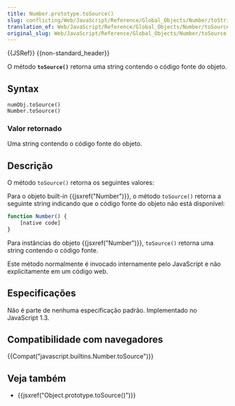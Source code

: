 ```yaml
---
title: Number.prototype.toSource()
slug: conflicting/Web/JavaScript/Reference/Global_Objects/Number/toString
translation_of: Web/JavaScript/Reference/Global_Objects/Number/toSource
original_slug: Web/JavaScript/Reference/Global_Objects/Number/toSource
---
```


{{JSRef}} {{non-standard_header}}

O método **`toSource()`** retorna uma string contendo o código fonte do objeto.

## Syntax

```
numObj.toSource()
Number.toSource()
```

### Valor retornado

Uma string contendo o código fonte do objeto.

## Descrição

O método `toSource()` retorna os seguintes valores:

Para o objeto built-in {{jsxref("Number")}}, o método `toSource()` retorna a seguinte string indicando que o código fonte do objeto não está disponível:

```js
function Number() {
    [native code]
}
```

Para instâncias do objeto {{jsxref("Number")}}, `toSource()` retorna uma string contendo o código fonte.

Este método normalmente é invocado internamente pelo JavaScript e não explicitamente em um código web.

## Especificações

Não é parte de nenhuma especificação padrão. Implementado no JavaScript 1.3.

## Compatibilidade com navegadores

{{Compat("javascript.builtins.Number.toSource")}}

## Veja também

- {{jsxref("Object.prototype.toSource()")}}
